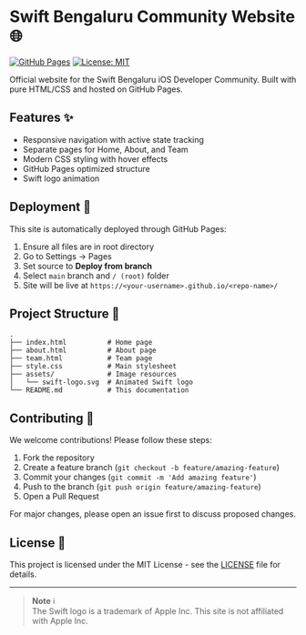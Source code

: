 # Swift Bengaluru Community Website 🌐

[![GitHub Pages](https://img.shields.io/badge/GitHub%20Pages-Deployed-brightgreen)](https://yourusername.github.io/repositoryname/)
[![License: MIT](https://img.shields.io/badge/License-MIT-orange.svg)](https://opensource.org/licenses/MIT)

Official website for the Swift Bengaluru iOS Developer Community. Built with pure HTML/CSS and hosted on GitHub Pages.

## Features ✨
- Responsive navigation with active state tracking
- Separate pages for Home, About, and Team
- Modern CSS styling with hover effects
- GitHub Pages optimized structure
- Swift logo animation

## Deployment 🚀
This site is automatically deployed through GitHub Pages:
1. Ensure all files are in root directory
2. Go to Settings → Pages
3. Set source to **Deploy from branch**
4. Select `main` branch and `/ (root)` folder
5. Site will be live at `https://<your-username>.github.io/<repo-name>/`

## Project Structure 📁
```
.
├── index.html          # Home page
├── about.html          # About page
├── team.html           # Team page
├── style.css           # Main stylesheet
├── assets/             # Image resources
│   └── swift-logo.svg  # Animated Swift logo
└── README.md           # This documentation
```

## Contributing 🤝
We welcome contributions! Please follow these steps:
1. Fork the repository
2. Create a feature branch (`git checkout -b feature/amazing-feature`)
3. Commit your changes (`git commit -m 'Add amazing feature'`)
4. Push to the branch (`git push origin feature/amazing-feature`)
5. Open a Pull Request

For major changes, please open an issue first to discuss proposed changes.

## License 📄
This project is licensed under the MIT License - see the [LICENSE](LICENSE) file for details.

---

> **Note** ℹ️  
> The Swift logo is a trademark of Apple Inc. This site is not affiliated with Apple Inc.